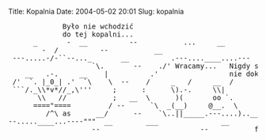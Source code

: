 Title: Kopalnia
Date: 2004-05-02 20:01
Slug: kopalnia

<pre>
             Było nie wchodzić
             do tej kopalni...
      _       -  __          --           ...     __
        -  /          --           __
 ---.....-/-``--..._       __          .---....____....---
                    `\.       --    ./' Wracamy...   Nigdy się do niego
    __   .-.     __    |          .'                 nie dokopiemy...
 /'  `. |_0_| .'  `\    \  --    /     _   /     __  /
 ```/._\\*v*//_,\'''     ;      :      \).-.     \\|
       \\   //           ;   __  \      )(       oo `.
      ===="====         / --      `\  _(__)     @__.  \
         /^\ as      __/      --    `\..||_____.---....)..____...
--.....____...----"""  __        ___               __
             __     --                        --           fsc
</pre>


